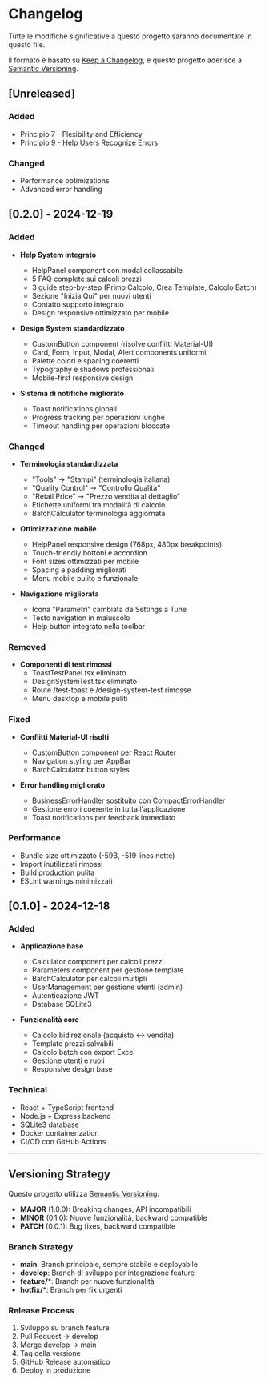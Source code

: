 # Changelog

Tutte le modifiche significative a questo progetto saranno documentate in questo file.

Il formato è basato su [Keep a Changelog](https://keepachangelog.com/en/1.0.0/),
e questo progetto aderisce a [Semantic Versioning](https://semver.org/spec/v2.0.0.html).

## [Unreleased]

### Added
- Principio 7 - Flexibility and Efficiency
- Principio 9 - Help Users Recognize Errors

### Changed
- Performance optimizations
- Advanced error handling

## [0.2.0] - 2024-12-19

### Added
- **Help System integrato**
  - HelpPanel component con modal collassabile
  - 5 FAQ complete sui calcoli prezzi
  - 3 guide step-by-step (Primo Calcolo, Crea Template, Calcolo Batch)
  - Sezione "Inizia Qui" per nuovi utenti
  - Contatto supporto integrato
  - Design responsive ottimizzato per mobile

- **Design System standardizzato**
  - CustomButton component (risolve conflitti Material-UI)
  - Card, Form, Input, Modal, Alert components uniformi
  - Palette colori e spacing coerenti
  - Typography e shadows professionali
  - Mobile-first responsive design

- **Sistema di notifiche migliorato**
  - Toast notifications globali
  - Progress tracking per operazioni lunghe
  - Timeout handling per operazioni bloccate

### Changed
- **Terminologia standardizzata**
  - "Tools" → "Stampi" (terminologia italiana)
  - "Quality Control" → "Controllo Qualità"
  - "Retail Price" → "Prezzo vendita al dettaglio"
  - Etichette uniformi tra modalità di calcolo
  - BatchCalculator terminologia aggiornata

- **Ottimizzazione mobile**
  - HelpPanel responsive design (768px, 480px breakpoints)
  - Touch-friendly bottoni e accordion
  - Font sizes ottimizzati per mobile
  - Spacing e padding migliorati
  - Menu mobile pulito e funzionale

- **Navigazione migliorata**
  - Icona "Parametri" cambiata da Settings a Tune
  - Testo navigation in maiuscolo
  - Help button integrato nella toolbar

### Removed
- **Componenti di test rimossi**
  - ToastTestPanel.tsx eliminato
  - DesignSystemTest.tsx eliminato
  - Route /test-toast e /design-system-test rimosse
  - Menu desktop e mobile puliti

### Fixed
- **Conflitti Material-UI risolti**
  - CustomButton component per React Router
  - Navigation styling per AppBar
  - BatchCalculator button styles

- **Error handling migliorato**
  - BusinessErrorHandler sostituito con CompactErrorHandler
  - Gestione errori coerente in tutta l'applicazione
  - Toast notifications per feedback immediato

### Performance
- Bundle size ottimizzato (-59B, -519 lines nette)
- Import inutilizzati rimossi
- Build production pulita
- ESLint warnings minimizzati

## [0.1.0] - 2024-12-18

### Added
- **Applicazione base**
  - Calculator component per calcoli prezzi
  - Parameters component per gestione template
  - BatchCalculator per calcoli multipli
  - UserManagement per gestione utenti (admin)
  - Autenticazione JWT
  - Database SQLite3

- **Funzionalità core**
  - Calcolo bidirezionale (acquisto ↔ vendita)
  - Template prezzi salvabili
  - Calcolo batch con export Excel
  - Gestione utenti e ruoli
  - Responsive design base

### Technical
- React + TypeScript frontend
- Node.js + Express backend
- SQLite3 database
- Docker containerization
- CI/CD con GitHub Actions

---

## Versioning Strategy

Questo progetto utilizza [Semantic Versioning](https://semver.org/):

- **MAJOR** (1.0.0): Breaking changes, API incompatibili
- **MINOR** (0.1.0): Nuove funzionalità, backward compatible  
- **PATCH** (0.0.1): Bug fixes, backward compatible

### Branch Strategy

- **main**: Branch principale, sempre stabile e deployabile
- **develop**: Branch di sviluppo per integrazione feature
- **feature/***: Branch per nuove funzionalità
- **hotfix/***: Branch per fix urgenti

### Release Process

1. Sviluppo su branch feature
2. Pull Request → develop
3. Merge develop → main
4. Tag della versione
5. GitHub Release automatico
6. Deploy in produzione